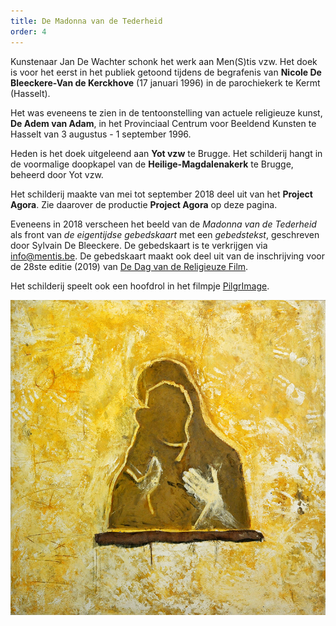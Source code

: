 ```yaml
---
title: De Madonna van de Tederheid
order: 4
---
```

Kunstenaar Jan De Wachter schonk het werk aan Men(S)tis vzw. Het doek is voor het eerst in het publiek getoond tijdens de begrafenis van **Nicole De Bleeckere-Van de Kerckhove** (17 januari 1996) in de parochiekerk te Kermt (Hasselt). 

Het was eveneens te zien in de tentoonstelling van actuele religieuze kunst, **De Adem van Adam**, in het Provinciaal Centrum voor Beeldend Kunsten te Hasselt van 3 augustus - 1 september 1996.

Heden is het doek uitgeleend aan **Yot vzw** te Brugge. Het schilderij hangt in de voormalige doopkapel van de **Heilige-Magdalenakerk** te Brugge, beheerd door Yot vzw. 

Het schilderij maakte van mei tot september 2018 deel uit van het **Project Agora**. Zie daarover de productie **Project Agora** op deze pagina. 

Eveneens in 2018 verscheen het beeld van de _Madonna van de Tederheid_ als front van _de eigentijdse gebedskaart_ met een _gebedstekst_, geschreven door Sylvain De Bleeckere. De gebedskaart is te verkrijgen via info@mentis.be. De gebedskaart maakt ook deel uit van de inschrijving voor de 28ste editie (2019) van [De Dag van de Religieuze Film](http://www.menstis.be/dedag/inschrijving/).

Het schilderij speelt ook een hoofdrol in het filmpje [PilgrImage](http://www.menstis.be/film-focus/pilgrimage/).

![De Gele Madonna](./degelemadonna.jpg)
